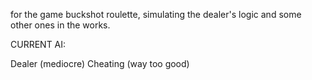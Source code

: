 for the game buckshot roulette, simulating the dealer's logic and some other ones in the works.

CURRENT AI:

Dealer (mediocre)
Cheating (way too good)
